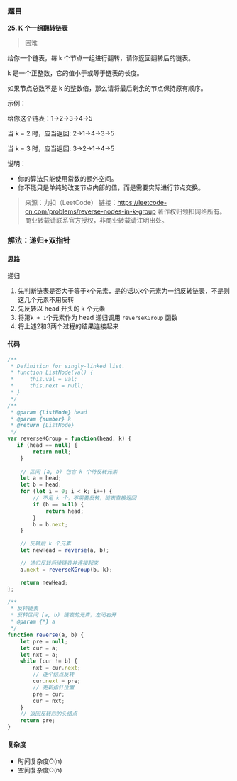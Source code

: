 ### 题目
**25. K 个一组翻转链表**
>困难

给你一个链表，每 k 个节点一组进行翻转，请你返回翻转后的链表。

k 是一个正整数，它的值小于或等于链表的长度。

如果节点总数不是 k 的整数倍，那么请将最后剩余的节点保持原有顺序。


示例：

给你这个链表：1->2->3->4->5

当 k = 2 时，应当返回: 2->1->4->3->5

当 k = 3 时，应当返回: 3->2->1->4->5


说明：
* 你的算法只能使用常数的额外空间。
* 你不能只是单纯的改变节点内部的值，而是需要实际进行节点交换。

>来源：力扣（LeetCode）
链接：https://leetcode-cn.com/problems/reverse-nodes-in-k-group
著作权归领扣网络所有。商业转载请联系官方授权，非商业转载请注明出处。

### 解法：递归+双指针

#### 思路
递归
1. 先判断链表是否大于等于k个元素，是的话以k个元素为一组反转链表，不是则这几个元素不用反转
2. 先反转以 head 开头的 k 个元素
3. 将第` k + 1 `个元素作为 head 递归调用 `reverseKGroup` 函数
4. 将上述2和3两个过程的结果连接起来

#### 代码
```js
/**
 * Definition for singly-linked list.
 * function ListNode(val) {
 *     this.val = val;
 *     this.next = null;
 * }
 */
/**
 * @param {ListNode} head
 * @param {number} k
 * @return {ListNode}
 */
var reverseKGroup = function(head, k) {
   if (head == null) {
        return null;
    }
    
    // 区间 [a, b) 包含 k 个待反转元素
    let a = head;
    let b = head;
    for (let i = 0; i < k; i++) {
        // 不足 k 个，不需要反转，链表直接返回
        if (b == null) {
            return head;
        }
        b = b.next;
    }

    // 反转前 k 个元素
    let newHead = reverse(a, b);

    // 递归反转后续链表并连接起来
    a.next = reverseKGroup(b, k);

    return newHead;
};

/**
 * 反转链表
 * 反转区间 [a, b) 链表的元素，左闭右开 
 * @param {*} a 
 */
function reverse(a, b) {
    let pre = null;
    let cur = a;
    let nxt = a;
    while (cur != b) {
        nxt = cur.next;
        // 逐个结点反转
        cur.next = pre;
        // 更新指针位置
        pre = cur;
        cur = nxt;
    }
    // 返回反转后的头结点
    return pre;
}
```
#### 复杂度
* 时间复杂度O(n)
* 空间复杂度O(n)
